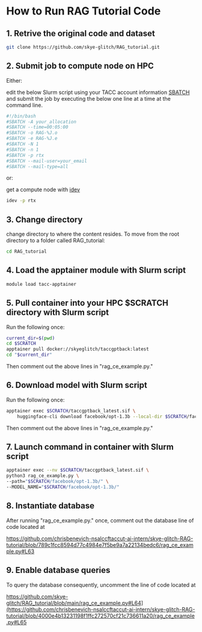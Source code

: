 # How to Run RAG Tutorial Code

## 1. Retrive the original code and dataset 

```bash
git clone https://github.com/skye-glitch/RAG_tutorial.git
```

## 2. Submit job to compute node on HPC

Either: 

edit the below Slurm script using your TACC account information [SBATCH](https://tacc.github.io/TeachingWithTACC/02.running_jobs/) and submit the job by executing the below one line at a time at the command line.

```bash
#!/bin/bash
#SBATCH -A your_allocation
#SBATCH --time=00:05:00
#SBATCH -o RAG-%J.o
#SBATCH -e RAG-%J.e
#SBATCH -N 1
#SBATCH -n 1
#SBATCH -p rtx
#SBATCH --mail-user=your_email
#SBATCH --mail-type=all
```

or:

get a compute node with [idev](https://docs.tacc.utexas.edu/software/idev/) 

```bash
idev -p rtx
```

## 3. Change directory

change directory to where the content resides. To move from the root directory to a folder called RAG_tutorial:

```bash
cd RAG_tutorial
```

## 4. Load the apptainer module with Slurm script

```bash
module load tacc-apptainer
```

## 5. Pull container into your HPC $SCRATCH directory with Slurm script
Run the following once:

```bash
current_dir=$(pwd)
cd $SCRATCH
apptainer pull docker://skyeglitch/taccgptback:latest
cd "$current_dir"
```
Then comment out the above lines in "rag_ce_example.py."

## 6. Download model with Slurm script
Run the following once:

```bash
apptainer exec $SCRATCH/taccgptback_latest.sif \
    huggingface-cli download facebook/opt-1.3b --local-dir $SCRATCH/facebook/opt-1.3b/
```

Then comment out the above lines in "rag_ce_example.py."

## 7. Launch command in container with Slurm script

```bash
apptainer exec --nv $SCRATCH/taccgptback_latest.sif \
python3 rag_ce_example.py \
--path="$SCRATCH/facebook/opt-1.3b/" \
--MODEL_NAME="$SCRATCH/facebook/opt-1.3b/" 
```

## 8. Instantiate database

After running "rag_ce_example.py." once, comment out the database line of code located at 

https://github.com/chrisbenevich-nsalccftaccut-ai-intern/skye-glitch-RAG-tutorial/blob/789c1fcc8594d77c4984e7f5be9a7a22134bedc6/rag_ce_example.py#L63  

## 9. Enable database queries

To query the database consequently, uncomment the line of code located at

https://github.com/skye-glitch/RAG_tutorial/blob/main/rag_ce_example.py#L64](https://github.com/chrisbenevich-nsalccftaccut-ai-intern/skye-glitch-RAG-tutorial/blob/4000e4b13231198f1ffc272570cf21c736611a20/rag_ce_example.py#L65
